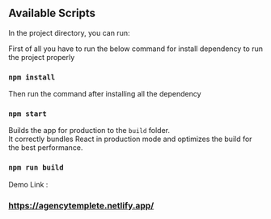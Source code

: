 ## Available Scripts

In the project directory, you can run:

First of all you have to run the below command for install dependency to run the project properly

### `npm install`

Then run the command after installing all the dependency

### `npm start`

Builds the app for production to the `build` folder.\
It correctly bundles React in production mode and optimizes the build for the best performance.

### `npm run build`


Demo Link :

### https://agencytemplete.netlify.app/
